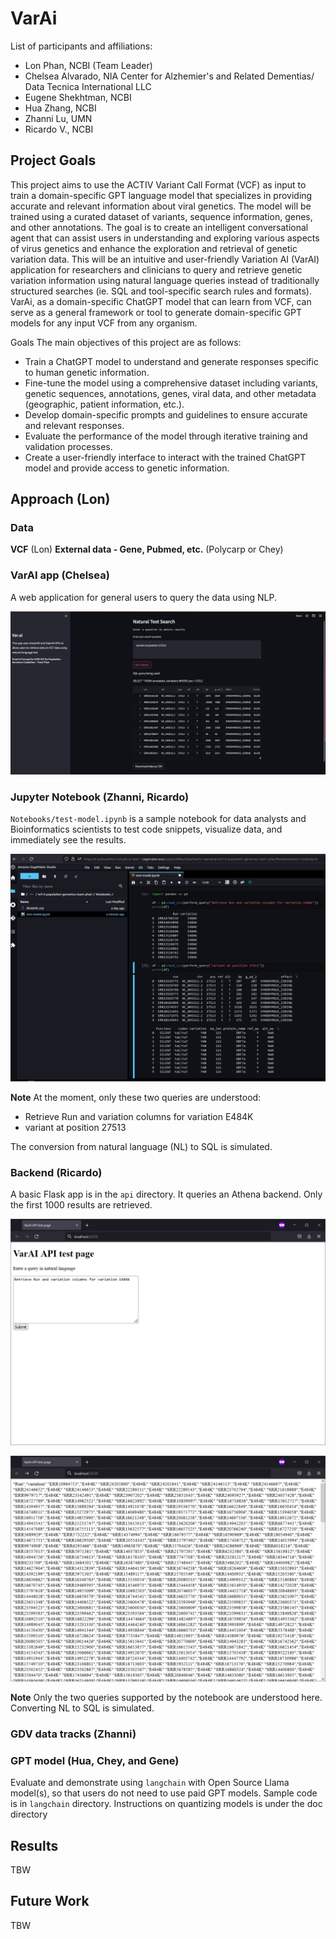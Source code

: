 # VarAi

List of participants and affiliations:

- Lon Phan, NCBI (Team Leader)
- Chelsea Alvarado, NIA Center for Alzhemier's and Related Dementias/ Data Tecnica International LLC
- Eugene Shekhtman, NCBI
- Hua Zhang, NCBI
- Zhanni Lu, UMN
- Ricardo V., NCBI

## Project Goals

This project aims to use the ACTIV Variant Call Format (VCF) as input to train a domain-specific GPT language model that specializes in providing accurate and relevant information about viral genetics. The model will be trained using a curated dataset of variants, sequence information, genes, and other annotations. The goal is to create an intelligent conversational agent that can assist users in understanding and exploring various aspects of virus genetics and enhance the exploration and retrieval of genetic variation data. This will be an intuitive and user-friendly Variation AI (VarAI) application for researchers and clinicians to query and retrieve genetic variation information using natural language queries instead of traditionally structured searches (ie. SQL and tool-specific search rules and formats). VarAi, as a domain-specific ChatGPT model that can learn from VCF, can serve as a general framework or tool to generate domain-specific GPT models for any input VCF from any organism.

Goals The main objectives of this project are as follows:

- Train a ChatGPT model to understand and generate responses specific to human genetic information.
- Fine-tune the model using a comprehensive dataset including variants, genetic sequences, annotations, genes, viral data, and other metadata (geographic, patient information, etc.).
- Develop domain-specific prompts and guidelines to ensure accurate and relevant responses.
- Evaluate the performance of the model through iterative training and validation processes.
- Create a user-friendly interface to interact with the trained ChatGPT model and provide access to genetic information.

## Approach (Lon)

### Data

**VCF** (Lon)
**External data - Gene, Pubmed, etc.** (Polycarp or Chey)

### VarAI app (Chelsea)

A web application for general users to query the data using NLP.

![streamlit page](images/streamlit/streamlit_demo_vcf.png "Streamlit Demo page")

### Jupyter Notebook (Zhanni, Ricardo)

`Notebooks/test-model.ipynb` is a sample notebook for data analysts and Bioinformatics scientists to test code snippets, visualize data, and immediately see the results.

![nb_results](images/notebooks/nb_results.png "Notebook executing natural language queries")

**Note** At the moment, only these two queries are understood:

- Retrieve Run and variation columns for variation E484K
- variant at position 27513

The conversion from natural language (NL) to SQL is simulated.

### Backend (Ricardo)

A basic Flask app is in the `api` directory. It queries an Athena backend. Only
the first 1000 results are retrieved.

![test page](images/api/test_page.png "Test page")

![results page](images/api/results_page.png "Results page")

**Note** Only the two queries supported by the notebook are understood here.
Converting NL to SQL is simulated.

### GDV data tracks (Zhanni)

### GPT model (Hua, Chey, and Gene)

Evaluate and demonstrate using `langchain` with Open Source Llama model(s), so that users do not need to use paid GPT models. Sample code is in `langchain` directory. Instructions on quantizing models is under the doc directory

## Results

TBW

## Future Work

TBW
